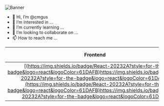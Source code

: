![Banner](https://github.com/cmgus/cmgus/assets/46165181/ebc90ea8-86d6-4f1d-acfa-970e6f69c416)
- 👋 Hi, I’m @cmgus
- 👀 I’m interested in ...
- 🌱 I’m currently learning ...
- 💞️ I’m looking to collaborate on ...
- 📫 How to reach me ...

| Frontend | Backend | Base de datos |
|:--------:|:-------:|:--------------|
|[(https://img.shields.io/badge/React-20232A?style=for-the-badge&logo=react&logoColor=61DAFB)https://img.shields.io/badge/React-20232A?style=for-the-badge&logo=react&logoColor=61DAFB](https://img.shields.io/badge/React-20232A?style=for-the-badge&logo=react&logoColor=61DAFB)https://img.shields.io/badge/React-20232A?style=for-the-badge&logo=react&logoColor=61DAFB|Something|Something|
